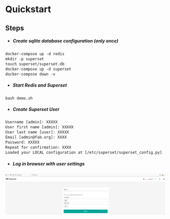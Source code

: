 Quickstart
=================
Steps
------------
- ##### Create sqlite database configuration (only once)
```
docker-compose up -d redis
mkdir -p superset
touch superset/superset.db
docker-compose up -d superset
docker-compose down -v
```
- ##### Start Redis and Superset
```
bash demo.sh
```
- ##### Create Superset User
```
Username [admin]: XXXXX
User first name [admin]: XXXXX
User last name [user]: XXXXX
Email [admin@fab.org]: XXXX
Password: XXXXX
Repeat for confirmation: XXXX
Loaded your LOCAL configuration at [/etc/superset/superset_config.py]
```
- ##### Log in browser with user settings
![Superset login](/img/supersetlogin.png)
